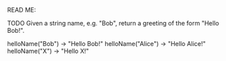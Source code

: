 READ ME:

TODO
Given a string name, e.g. "Bob", return a greeting of the form "Hello Bob!".

helloName("Bob") → "Hello Bob!"
helloName("Alice") → "Hello Alice!"
helloName("X") → "Hello X!"